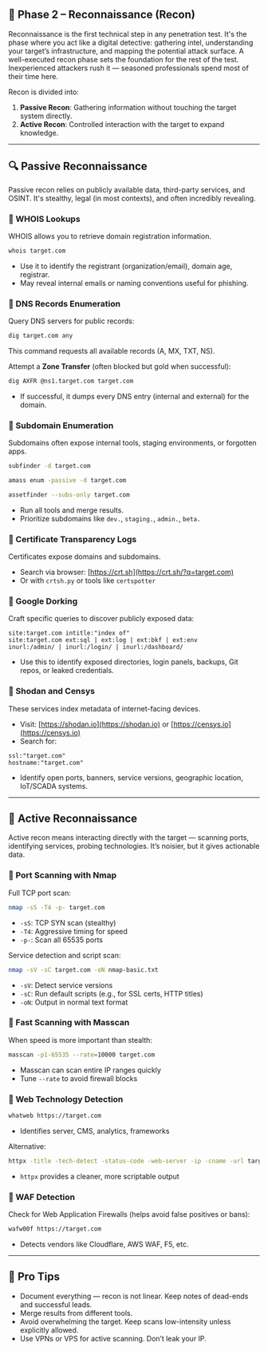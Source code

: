 ## 🔹 Phase 2 – Reconnaissance (Recon)

Reconnaissance is the first technical step in any penetration test. It's the phase where you act like a digital detective: gathering intel, understanding your target’s infrastructure, and mapping the potential attack surface. A well-executed recon phase sets the foundation for the rest of the test. Inexperienced attackers rush it — seasoned professionals spend most of their time here.

Recon is divided into:

1. **Passive Recon**: Gathering information without touching the target system directly.
2. **Active Recon**: Controlled interaction with the target to expand knowledge.

---

## 🔍 Passive Reconnaissance

Passive recon relies on publicly available data, third-party services, and OSINT. It's stealthy, legal (in most contexts), and often incredibly revealing.

### 🔸 WHOIS Lookups

WHOIS allows you to retrieve domain registration information.

```bash
whois target.com
```

* Use it to identify the registrant (organization/email), domain age, registrar.
* May reveal internal emails or naming conventions useful for phishing.

### 🔸 DNS Records Enumeration

Query DNS servers for public records:

```bash
dig target.com any
```

This command requests all available records (A, MX, TXT, NS).

Attempt a **Zone Transfer** (often blocked but gold when successful):

```bash
dig AXFR @ns1.target.com target.com
```

* If successful, it dumps every DNS entry (internal and external) for the domain.

### 🔸 Subdomain Enumeration

Subdomains often expose internal tools, staging environments, or forgotten apps.

```bash
subfinder -d target.com
```

```bash
amass enum -passive -d target.com
```

```bash
assetfinder --subs-only target.com
```

* Run all tools and merge results.
* Prioritize subdomains like `dev.`, `staging.`, `admin.`, `beta.`

### 🔸 Certificate Transparency Logs

Certificates expose domains and subdomains.

* Search via browser: [https://crt.sh](https://crt.sh/?q=target.com)
* Or with `crtsh.py` or tools like `certspotter`

### 🔸 Google Dorking

Craft specific queries to discover publicly exposed data:

```text
site:target.com intitle:"index of"
site:target.com ext:sql | ext:log | ext:bkf | ext:env
inurl:/admin/ | inurl:/login/ | inurl:/dashboard/
```

* Use this to identify exposed directories, login panels, backups, Git repos, or leaked credentials.

### 🔸 Shodan and Censys

These services index metadata of internet-facing devices.

* Visit: [https://shodan.io](https://shodan.io) or [https://censys.io](https://censys.io)
* Search for:

```text
ssl:"target.com"
hostname:"target.com"
```

* Identify open ports, banners, service versions, geographic location, IoT/SCADA systems.

---

## 🚀 Active Reconnaissance

Active recon means interacting directly with the target — scanning ports, identifying services, probing technologies. It’s noisier, but it gives actionable data.

### 🔸 Port Scanning with Nmap

Full TCP port scan:

```bash
nmap -sS -T4 -p- target.com
```

* `-sS`: TCP SYN scan (stealthy)
* `-T4`: Aggressive timing for speed
* `-p-`: Scan all 65535 ports

Service detection and script scan:

```bash
nmap -sV -sC target.com -oN nmap-basic.txt
```

* `-sV`: Detect service versions
* `-sC`: Run default scripts (e.g., for SSL certs, HTTP titles)
* `-oN`: Output in normal text format

### 🔸 Fast Scanning with Masscan

When speed is more important than stealth:

```bash
masscan -p1-65535 --rate=10000 target.com
```

* Masscan can scan entire IP ranges quickly
* Tune `--rate` to avoid firewall blocks

### 🔸 Web Technology Detection

```bash
whatweb https://target.com
```

* Identifies server, CMS, analytics, frameworks

Alternative:

```bash
httpx -title -tech-detect -status-code -web-server -ip -cname -url target.com
```

* `httpx` provides a cleaner, more scriptable output

### 🔸 WAF Detection

Check for Web Application Firewalls (helps avoid false positives or bans):

```bash
wafw00f https://target.com
```

* Detects vendors like Cloudflare, AWS WAF, F5, etc.

---

## 📌 Pro Tips

* Document everything — recon is not linear. Keep notes of dead-ends and successful leads.
* Merge results from different tools.
* Avoid overwhelming the target. Keep scans low-intensity unless explicitly allowed.
* Use VPNs or VPS for active scanning. Don’t leak your IP.

